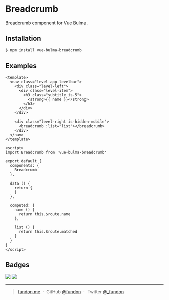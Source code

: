 # Breadcrumb

Breadcrumb component for Vue Bulma.

## Installation

```
$ npm install vue-bulma-breadcrumb
```

## Examples

```vue
<template>
  <nav class="level app-levelbar">
    <div class="level-left">
      <div class="level-item">
        <h3 class="subtitle is-5">
          <strong>{{ name }}</strong>
        </h3>
      </div>
    </div>

    <div class="level-right is-hidden-mobile">
      <breadcrumb :list="list"></breadcrumb>
    </div>
  </nav>
</template>

<script>
import Breadcrumb from 'vue-bulma-breadcrumb'

export default {
  components: {
    Breadcrumb
  },

  data () {
    return {
    }
  },

  computed: {
    name () {
      return this.$route.name
    },

    list () {
      return this.$route.matched
    }
  }
}
</script>
```

## Badges

![](https://img.shields.io/badge/license-MIT-blue.svg)
![](https://img.shields.io/badge/status-stable-green.svg)

---

> [fundon.me](https://fundon.me) &nbsp;&middot;&nbsp;
> GitHub [@fundon](https://github.com/fundon) &nbsp;&middot;&nbsp;
> Twitter [@_fundon](https://twitter.com/_fundon)

